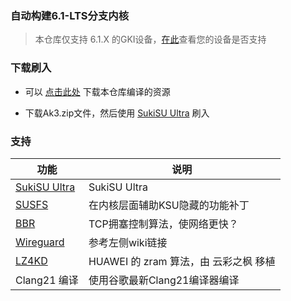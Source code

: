 ### 自动构建6.1-LTS分支内核

> 本仓库仅支持 6.1.X 的GKI设备，[在此](https://source.android.com/docs/core/architecture/kernel/gki-release-builds?hl=zh-cn)查看您的设备是否支持

### 下载刷入
- 可以 [点击此处](https://github.com/OgayCn/GKI-Kernel-Action/releases) 下载本仓库编译的资源

- 下载Ak3.zip文件，然后使用 [SukiSU Ultra](https://github.com/ShirkNeko/SukiSU-Ultra) 刷入

### 支持
| 功能 | 说明 |
| --- | --- |
| [SukiSU Ultra](https://github.com/ShirkNeko/SukiSU-Ultra) | SukiSU Ultra |
| [SUSFS](https://gitlab.com/simonpunk/susfs4ksu) | 在内核层面辅助KSU隐藏的功能补丁 |
| [BBR](https://blog.thinkin.top/archives/ke-pu-bbrdao-di-shi-shi-me) | TCP拥塞控制算法，使网络更快？ |
| [Wireguard](https://zh.wikipedia.org/wiki/WireGuard) | 参考左侧wiki链接 |
| [LZ4KD](https://github.com/ShirkNeko/SukiSU_patch/tree/main/other) | HUAWEI 的 zram 算法，由 云彩之枫 移植 |
| Clang21 编译 | 使用谷歌最新Clang21编译器编译 |
